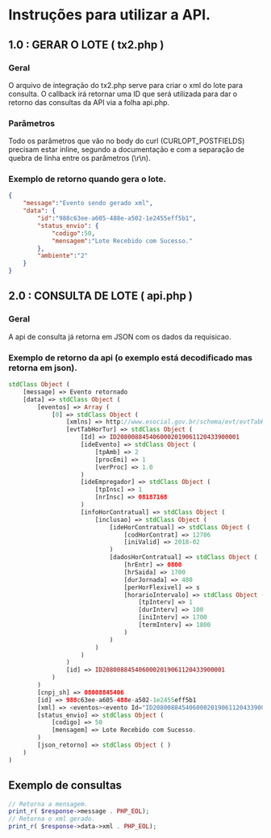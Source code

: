 # Instruções para utilizar a API.

## 1.0 : GERAR O LOTE ( tx2.php )

### Geral
O arquivo de integração do tx2.php serve para criar o xml do lote para consulta. O callback irá retornar uma ID que será utilizada para dar o retorno das consultas da API via a folha api.php.

### Parâmetros
Todo os parâmetros que vão no body do curl (CURLOPT_POSTFIELDS) precisam estar inline, segundo a documentação e com a separação de quebra de linha entre os parâmetros (\r\n).

### Exemplo de retorno quando gera o lote.

```JSON
{	
	"message":"Evento sendo gerado xml",
	"data": {
		"id":"988c63ee-a605-488e-a502-1e2455eff5b1",
		"status_envio": {
			"codigo":50,
			"mensagem":"Lote Recebido com Sucesso."
		},
		"ambiente":"2"
	}
}
```

## 2.0 : CONSULTA DE LOTE ( api.php )

### Geral
A api de consulta já retorna em JSON com os dados da requisicao.

### Exemplo de retorno da api (o exemplo está decodificado mas retorna em json).

```php
stdClass Object (
	[message] => Evento retornado
	[data] => stdClass Object (
		[eventos] => Array (
			[0] => stdClass Object (
				[xmlns] => http://www.esocial.gov.br/schema/evt/evtTabHorTur/v02_05_00
				[evtTabHorTur] => stdClass Object (
					[Id] => ID2080088454060002019061120433900001
					[ideEvento] => stdClass Object (
						[tpAmb] => 2
						[procEmi] => 1
						[verProc] => 1.0
					)
					[ideEmpregador] => stdClass Object (
						[tpInsc] => 1
						[nrInsc] => 08187168
					)
					[infoHorContratual] => stdClass Object (
						[inclusao] => stdClass Object (
							[ideHorContratual] => stdClass Object (
								[codHorContrat] => 12786
								[iniValid] => 2018-02
							)
							[dadosHorContratual] => stdClass Object (
								[hrEntr] => 0800
								[hrSaida] => 1700
								[durJornada] => 480
								[perHorFlexivel] => s
								[horarioIntervalo] => stdClass Object (
									[tpInterv] => 1
									[durInterv] => 100
									[iniInterv] => 1700
									[termInterv] => 1800
								)
							)
						)
					)
				)
				[id] => ID2080088454060002019061120433900001
			)
		)
		[cnpj_sh] => 08008845406
		[id] => 988c63ee-a605-488e-a502-1e2455eff5b1
		[xml] => <eventos><evento Id="ID2080088454060002019061120433900001"><eSocial xmlns="http://www.esocial.gov.br/schema/evt/evtTabHorTur/v02_05_00"><evtTabHorTur Id="ID2080088454060002019061120433900001"><ideEvento><tpAmb>2</tpAmb><procEmi>1</procEmi><verProc>1.0</verProc></ideEvento><ideEmpregador><tpInsc>1</tpInsc><nrInsc>08187168</nrInsc></ideEmpregador><infoHorContratual><inclusao><ideHorContratual><codHorContrat>12786</codHorContrat><iniValid>2018-02</iniValid></ideHorContratual><dadosHorContratual><hrEntr>0800</hrEntr><hrSaida>1700</hrSaida><durJornada>480</durJornada><perHorFlexivel>s</perHorFlexivel><horarioIntervalo><tpInterv>1</tpInterv><durInterv>100</durInterv><iniInterv>1700</iniInterv><termInterv>1800</termInterv></horarioIntervalo></dadosHorContratual></inclusao></infoHorContratual></evtTabHorTur></eSocial></evento></eventos>
		[status_envio] => stdClass Object (
			[codigo] => 50
			[mensagem] => Lote Recebido com Sucesso.
		)
		[json_retorno] => stdClass Object ( )
	)
)
```

## Exemplo de consultas
```php
// Retorna a mensagem.
print_r( $response->message . PHP_EOL);
// Retorna o xml gerado.
print_r( $response->data->xml . PHP_EOL);
```
